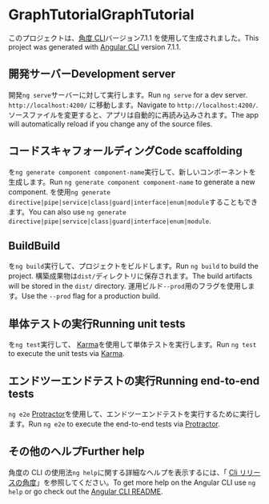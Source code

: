 # <a name="graphtutorial"></a><span data-ttu-id="d1c51-101">GraphTutorial</span><span class="sxs-lookup"><span data-stu-id="d1c51-101">GraphTutorial</span></span>

<span data-ttu-id="d1c51-102">このプロジェクトは、[角度 CLI](https://github.com/angular/angular-cli)バージョン7.1.1 を使用して生成されました。</span><span class="sxs-lookup"><span data-stu-id="d1c51-102">This project was generated with [Angular CLI](https://github.com/angular/angular-cli) version 7.1.1.</span></span>

## <a name="development-server"></a><span data-ttu-id="d1c51-103">開発サーバー</span><span class="sxs-lookup"><span data-stu-id="d1c51-103">Development server</span></span>

<span data-ttu-id="d1c51-104">開発`ng serve`サーバーに対して実行します。</span><span class="sxs-lookup"><span data-stu-id="d1c51-104">Run `ng serve` for a dev server.</span></span> <span data-ttu-id="d1c51-105">`http://localhost:4200/` に移動します。</span><span class="sxs-lookup"><span data-stu-id="d1c51-105">Navigate to `http://localhost:4200/`.</span></span> <span data-ttu-id="d1c51-106">ソースファイルを変更すると、アプリは自動的に再読み込みされます。</span><span class="sxs-lookup"><span data-stu-id="d1c51-106">The app will automatically reload if you change any of the source files.</span></span>

## <a name="code-scaffolding"></a><span data-ttu-id="d1c51-107">コードスキャフォールディング</span><span class="sxs-lookup"><span data-stu-id="d1c51-107">Code scaffolding</span></span>

<span data-ttu-id="d1c51-108">を`ng generate component component-name`実行して、新しいコンポーネントを生成します。</span><span class="sxs-lookup"><span data-stu-id="d1c51-108">Run `ng generate component component-name` to generate a new component.</span></span> <span data-ttu-id="d1c51-109">を使用`ng generate directive|pipe|service|class|guard|interface|enum|module`することもできます。</span><span class="sxs-lookup"><span data-stu-id="d1c51-109">You can also use `ng generate directive|pipe|service|class|guard|interface|enum|module`.</span></span>

## <a name="build"></a><span data-ttu-id="d1c51-110">Build</span><span class="sxs-lookup"><span data-stu-id="d1c51-110">Build</span></span>

<span data-ttu-id="d1c51-111">を`ng build`実行して、プロジェクトをビルドします。</span><span class="sxs-lookup"><span data-stu-id="d1c51-111">Run `ng build` to build the project.</span></span> <span data-ttu-id="d1c51-112">構築成果物は`dist/`ディレクトリに保存されます。</span><span class="sxs-lookup"><span data-stu-id="d1c51-112">The build artifacts will be stored in the `dist/` directory.</span></span> <span data-ttu-id="d1c51-113">運用ビルド`--prod`用のフラグを使用します。</span><span class="sxs-lookup"><span data-stu-id="d1c51-113">Use the `--prod` flag for a production build.</span></span>

## <a name="running-unit-tests"></a><span data-ttu-id="d1c51-114">単体テストの実行</span><span class="sxs-lookup"><span data-stu-id="d1c51-114">Running unit tests</span></span>

<span data-ttu-id="d1c51-115">を`ng test`実行して、 [Karma](https://karma-runner.github.io)を使用して単体テストを実行します。</span><span class="sxs-lookup"><span data-stu-id="d1c51-115">Run `ng test` to execute the unit tests via [Karma](https://karma-runner.github.io).</span></span>

## <a name="running-end-to-end-tests"></a><span data-ttu-id="d1c51-116">エンドツーエンドテストの実行</span><span class="sxs-lookup"><span data-stu-id="d1c51-116">Running end-to-end tests</span></span>

<span data-ttu-id="d1c51-117">`ng e2e` [Protractor](http://www.protractortest.org/)を使用して、エンドツーエンドテストを実行するために実行します。</span><span class="sxs-lookup"><span data-stu-id="d1c51-117">Run `ng e2e` to execute the end-to-end tests via [Protractor](http://www.protractortest.org/).</span></span>

## <a name="further-help"></a><span data-ttu-id="d1c51-118">その他のヘルプ</span><span class="sxs-lookup"><span data-stu-id="d1c51-118">Further help</span></span>

<span data-ttu-id="d1c51-119">角度の CLI の使用法`ng help`に関する詳細なヘルプを表示するには、「 [Cli リリースの角度](https://github.com/angular/angular-cli/blob/master/README.md)」を参照してください。</span><span class="sxs-lookup"><span data-stu-id="d1c51-119">To get more help on the Angular CLI use `ng help` or go check out the [Angular CLI README](https://github.com/angular/angular-cli/blob/master/README.md).</span></span>
